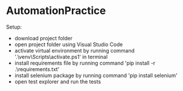 # AutomationPractice
Setup:
  - download project folder
  - open project folder using Visual Studio Code
  - activate virtual environment by running command '.\venv\Scripts\activate.ps1' in terminal
  - install requirements file by running command 'pip install -r .\requirements.txt'
  - install selenium package by running command 'pip install selenium'
  - open test explorer and run the tests
